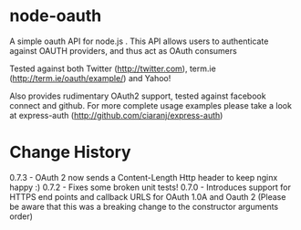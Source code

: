 node-oauth
===========
A simple oauth API for node.js .  This API allows users to authenticate against OAUTH providers, and thus act as OAuth consumers

Tested against both Twitter (http://twitter.com),  term.ie (http://term.ie/oauth/example/) and Yahoo! 

Also provides rudimentary OAuth2 support, tested against facebook connect and github.   For more complete usage examples please take a look
at express-auth (http://github.com/ciaranj/express-auth) 

Change History
==============
 0.7.3 - OAuth 2 now sends a Content-Length Http header to keep nginx happy :)
 0.7.2 - Fixes some broken unit tests! 
 0.7.0 - Introduces support for HTTPS end points and callback URLS for OAuth 1.0A and Oauth 2 (Please be aware that this was a breaking change to the constructor arguments order)


